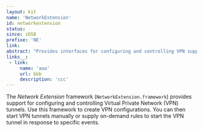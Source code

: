 ```yaml
---
layout: kit
name: 'NetworkExtension'
id: networkextension
status:
since: iOS8
prefixe: 'NE'
link: 
abstract: "Provides interfaces for configuring and controlling VPN support. See Network Extension Framework."
links__:
 - link:
     name: 'aaa'
     url: bbb
     description: 'ccc'
---
```


The *Network Extension* framework (`NetworkExtension.framework`) provides support for configuring and controlling Virtual Private Network (VPN) tunnels. Use this framework to create VPN configurations. You can then start VPN tunnels manually or supply on-demand rules to start the VPN tunnel in response to specific events.
